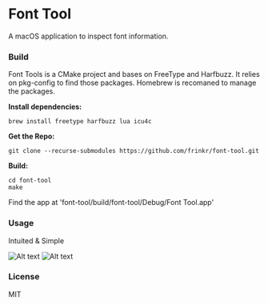 Font Tool
=========
A macOS application to inspect font information.

### Build

Font Tools is a CMake project and bases on FreeType and Harfbuzz. It
relies on pkg-config to find those packages. Homebrew is recomaned to
manage the packages.

**Install dependencies:**

    brew install freetype harfbuzz lua icu4c
    
**Get the Repo:**

    git clone --recurse-submodules https://github.com/frinkr/font-tool.git

**Build:**

    cd font-tool
    make
    
Find the app at 'font-tool/build/font-tool/Debug/Font Tool.app'
    
### Usage
Intuited & Simple

![Alt text](http://i.imgur.com/xJNubF4.png "Select Typeface")
![Alt text](http://i.imgur.com/LE1mEfS.png "Main Window")

### License
MIT
